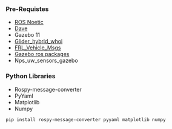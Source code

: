 ### Pre-Requistes
- [ROS Noetic](http://wiki.ros.org/noetic/Installation/Ubuntu)
- [Dave](https://field-robotics-lab.github.io/dave.doc/contents/installation/Clone-Dave-Repositories/)
- Gazebo 11
- [Glider_hybrid_whoi](https://github.com/Field-Robotics-Lab/glider_hybrid_whoi)
- [FRL_Vehicle_Msgs](https://github.com/Field-Robotics-Lab/frl_msgs)
- [Gazebo ros packages](https://classic.gazebosim.org/tutorials?tut=ros_installing&cat=connect_ros)
- Nps_uw_sensors_gazebo

### Python Libraries
- Rospy-message-converter 
- PyYaml
- Matplotlib
- Numpy
```bash
pip install rospy-message-converter pyyaml matplotlib numpy
```